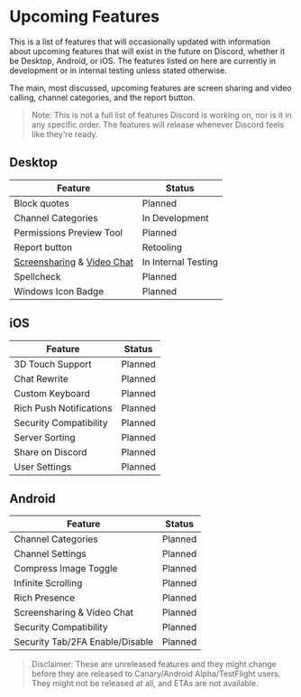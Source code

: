 <!-- TITLE: Upcoming Features -->
<!-- SUBTITLE: A quick summary of Upcoming Features -->

# Upcoming Features
This is a list of features that will occasionally updated with information about upcoming features that will exist in the future on Discord, whether it be Desktop, Android, or iOS. The features listed on here are currently in development or in internal testing unless stated otherwise.

The main, most discussed, upcoming features are screen sharing and video calling, channel categories, and the report button.

> Note: This is not a full list of features Discord is working on, nor is it in any specific order. The features will release whenever Discord feels like they're ready.

## Desktop

| Feature |	Status |
|---------|---------|
| Block quotes | Planned |
| Channel Categories | In Development |
| Permissions Preview Tool | Planned |
| Report button | Retooling	|
| [Screensharing](/screensharing) & [Video Chat](/video-chat) | In Internal Testing |
| Spellcheck | Planned |
| Windows Icon Badge | Planned |

## iOS
| Feature | Status	|
|---------|---------|
| 3D Touch Support | Planned |
| Chat Rewrite | Planned |
| Custom Keyboard | Planned |
| Rich Push Notifications | Planned |
| Security Compatibility | Planned |
| Server Sorting | Planned |
| Share on Discord | Planned |
| User Settings | Planned |

## Android
| Feature | Status |
|---------|--------|
| Channel Categories | Planned |
| Channel Settings | Planned |
| Compress Image Toggle | Planned |
| Infinite Scrolling | Planned |
| Rich Presence | Planned |
| Screensharing & Video Chat | Planned |
| Security Compatibility | Planned |
| Security Tab/2FA Enable/Disable | Planned |

> Disclaimer: These are unreleased features and they might change before they are released to Canary/Android Alpha/TestFlight users. They might not be released at all, and  ETAs are not available.
